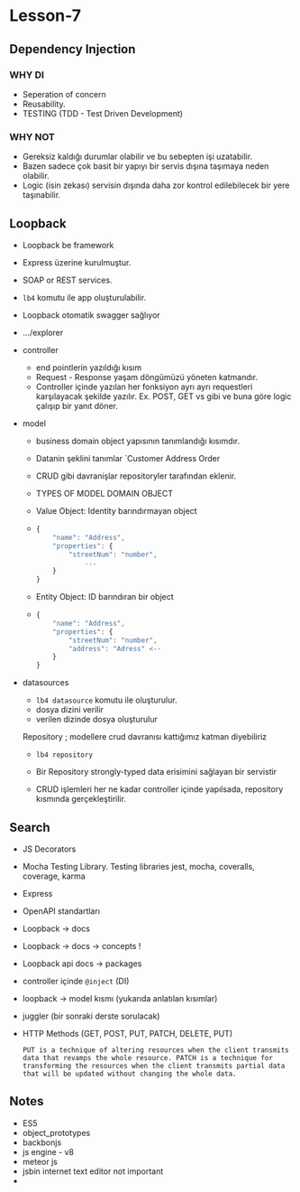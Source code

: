 # Lesson-7

## Dependency Injection

### WHY DI

* Seperation of concern
* Reusability.
* TESTING (TDD - Test Driven Development)

### WHY NOT

* Gereksiz kaldığı durumlar olabilir ve bu sebepten işi uzatabilir.
* Bazen sadece çok basit bir yapıyı bir servis dışına taşımaya neden olabilir.
* Logic (isin zekası) servisin dışında daha zor kontrol edilebilecek bir yere taşınabilir.

## Loopback

* Loopback be framework

* Express üzerine kurulmuştur.

* SOAP or REST services.

* `lb4` komutu ile app oluşturulabilir.

* Loopback otomatik swagger sağlıyor

* .../explorer

* controller

  * end pointlerin yazıldığı kısım
  * Request - Response yaşam döngümüzü yöneten katmandır.
  * Controller içinde yazılan her fonksiyon ayrı ayrı requestleri karşılayacak şekilde yazılır. Ex. POST, GET vs gibi ve buna göre logic çalışıp bir yanıt döner.

* model

  * business domain object yapısının tanımlandığı kısımdır.

  * Datanin şeklini tanımlar `Customer Address  Order

  * CRUD gibi davranişlar repositoryler tarafından eklenir.

  * TYPES OF MODEL DOMAIN OBJECT

  * Value Object: Identity barındırmayan object

  * ```typescript
    {
        "name": "Address",
        "properties": {
            "streetNum": "number",
                ...
        }
    }
    ```

  * Entity Object: ID barındıran bir object

  * ```typescript
    {
        "name": "Address",
        "properties": {
            "streetNum": "number",
            "address": "Adress" <--
        }
    }
    ```

* datasources

  * `lb4 datasource` komutu ile oluşturulur.
  * dosya dizini verilir
  * verilen dizinde dosya oluşturulur

  Repository ; modellere crud davranısı kattığımız katman diyebiliriz

  * `lb4 repository`

  * Bir Repository strongly-typed data erisimini sağlayan bir servistir
  * CRUD işlemleri her ne kadar controller içinde yapılsada, repository kısmında gerçekleştirilir.

## Search 

* JS Decorators

* Mocha Testing Library. Testing libraries jest, mocha, coveralls, coverage, karma

* Express

* OpenAPI standartları

* Loopback -> docs

* Loopback -> docs -> concepts !

* Loopback api docs -> packages

* controller içinde `@inject` (DI)

*  loopback -> model kısmı (yukarıda anlatılan kısımlar)

* juggler (bir sonraki derste sorulacak)

* HTTP Methods (GET, POST, PUT, PATCH, DELETE, PUT)

  ```
  PUT is a technique of altering resources when the client transmits data that revamps the whole resource. PATCH is a technique for transforming the resources when the client transmits partial data that will be updated without changing the whole data.
  ```





## Notes

* ES5
* object_prototypes
* backbonjs
* js engine - v8
* meteor js
* jsbin internet text editor not important
* 